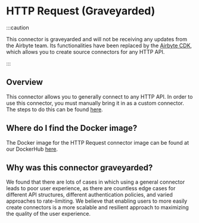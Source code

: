 # HTTP Request (Graveyarded)

:::caution

This connector is graveyarded and will not be receiving any updates from the Airbyte team. Its functionalities have been replaced by the [Airbyte CDK](../../connector-development/cdk-python/README.md), which allows you to create source connectors for any HTTP API.

:::

## Overview

This connector allows you to generally connect to any HTTP API. In order to use this connector, you must manually bring it in as a custom connector. The steps to do this can be found [here](../../connector-development/tutorials/cdk-tutorial-python-http/use-connector-in-airbyte.md). 

## Where do I find the Docker image?

The Docker image for the HTTP Request connector image can be found at our DockerHub [here](https://hub.docker.com/r/airbyte/source-http-request). 

## Why was this connector graveyarded?

We found that there are lots of cases in which using a general connector leads to poor user experience, as there are countless edge cases for different API structures, different authentication policies, and varied approaches to rate-limiting. We believe that enabling users to more easily
create connectors is a more scalable and resilient approach to maximizing the quality of the user experience. 